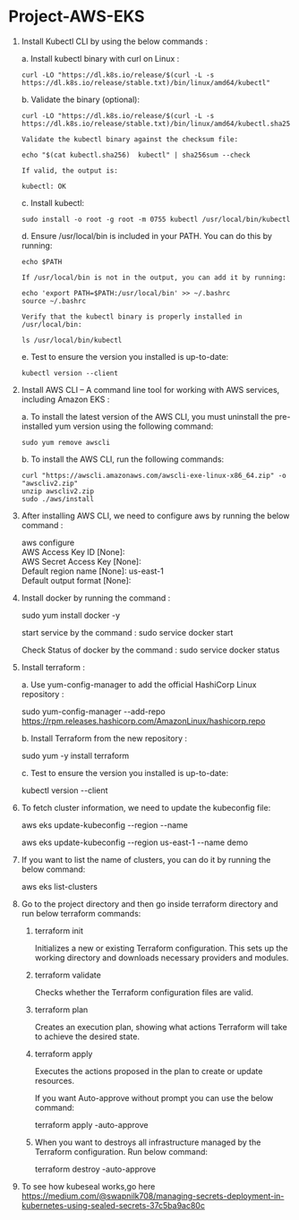 # Project-AWS-EKS

1. Install Kubectl CLI by using the below commands :

    a. Install kubectl binary with curl on Linux :

       curl -LO "https://dl.k8s.io/release/$(curl -L -s https://dl.k8s.io/release/stable.txt)/bin/linux/amd64/kubectl"

    b. Validate the binary (optional):
       
       curl -LO "https://dl.k8s.io/release/$(curl -L -s https://dl.k8s.io/release/stable.txt)/bin/linux/amd64/kubectl.sha256"
       
       Validate the kubectl binary against the checksum file:
     
       echo "$(cat kubectl.sha256)  kubectl" | sha256sum --check

       If valid, the output is:
       
       kubectl: OK

    c. Install kubectl: 
  
       sudo install -o root -g root -m 0755 kubectl /usr/local/bin/kubectl

    d. Ensure /usr/local/bin is included in your PATH. You can do this by running:

       echo $PATH

       If /usr/local/bin is not in the output, you can add it by running:

       echo 'export PATH=$PATH:/usr/local/bin' >> ~/.bashrc
       source ~/.bashrc

       Verify that the kubectl binary is properly installed in /usr/local/bin:

       ls /usr/local/bin/kubectl

    e. Test to ensure the version you installed is up-to-date:

       kubectl version --client


2. Install AWS CLI – A command line tool for working with AWS services, including Amazon EKS :
   
  
    a. To install the latest version of the AWS CLI, you must uninstall the pre-installed yum version using the following command:

       sudo yum remove awscli

    b. To install the AWS CLI, run the following commands:

       curl "https://awscli.amazonaws.com/awscli-exe-linux-x86_64.zip" -o "awscliv2.zip"
       unzip awscliv2.zip
       sudo ./aws/install

3. After installing AWS CLI, we need to configure aws by running the below command :

      aws configure
      <br>
      AWS Access Key ID [None]:
      <br>
      AWS Secret Access Key [None]:
      <br>
      Default region name [None]: us-east-1
      <br>
      Default output format [None]: 


5. Install docker by running the command :

   sudo yum install docker -y 

   start service by the command : sudo service docker start

   Check Status of docker by the command : sudo service docker status

6. Install terraform :

   a. Use yum-config-manager to add the official HashiCorp Linux repository :

      sudo yum-config-manager --add-repo https://rpm.releases.hashicorp.com/AmazonLinux/hashicorp.repo

   b. Install Terraform from the new repository :

      sudo yum -y install terraform
   
   c. Test to ensure the version you installed is up-to-date:

      kubectl version --client
   
7. To fetch cluster information, we need to update the kubeconfig file:

     aws eks update-kubeconfig --region <region> --name <cluster-name>

     aws eks update-kubeconfig --region us-east-1 --name demo

8. If you want to list the name of clusters, you can do it by running the below command:

     aws eks list-clusters

9. Go to the project directory and then go inside terraform directory and run below terraform commands:

   1. terraform init

        Initializes a new or existing Terraform configuration. This sets up the working directory and downloads necessary providers and modules.
 
   2. terraform validate

        Checks whether the Terraform configuration files are valid.

   3. terraform plan
 
        Creates an execution plan, showing what actions Terraform will take to achieve the desired state.

   4. terraform apply
 
        Executes the actions proposed in the plan to create or update resources.

        If you want Auto-approve without prompt you can use the below command:

        terraform apply -auto-approve

   5. When you want to destroys all infrastructure managed by the Terraform configuration. Run below command:

        terraform destroy -auto-approve


10. To see how kubeseal works,go here https://medium.com/@swapnilk708/managing-secrets-deployment-in-kubernetes-using-sealed-secrets-37c5ba9ac80c


   




